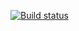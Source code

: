 [![Build status](https://ci.appveyor.com/api/projects/status/dsj19orpk2vp9rxb?svg=true)](https://ci.appveyor.com/project/Anya9999222/generators)
